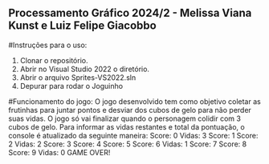 ## Processamento Gráfico 2024/2 - Melissa Viana Kunst e Luiz Felipe Giacobbo

#Instruções para o uso:
1. Clonar o repositório.
2. Abrir no Visual Studio 2022 o diretório.
3. Abrir o arquivo Sprites-VS2022.sln
4. Depurar para rodar o Joguinho

#Funcionamento do jogo:
O jogo desenvolvido tem como objetivo coletar as frutinhas para juntar pontos e desviar dos cubos de gelo para não perder suas vidas.
O jogo só vai finalizar quando o personagem colidir com 3 cubos de gelo.
Para informar as vidas restantes e total da pontuação, o console é atualizado da seguinte maneira:
Score: 0
Vidas: 3
Score: 1
Score: 2
Vidas: 2
Score: 3
Score: 4
Score: 5
Score: 6
Vidas: 1
Score: 7
Score: 8
Score: 9
Vidas: 0
GAME OVER!

